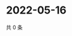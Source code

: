 # 2022-05-16

共 0 条

<!-- BEGIN WEIBO -->
<!-- 最后更新时间 Mon May 16 2022 06:12:39 GMT+0800 (China Standard Time) -->

<!-- END WEIBO -->
